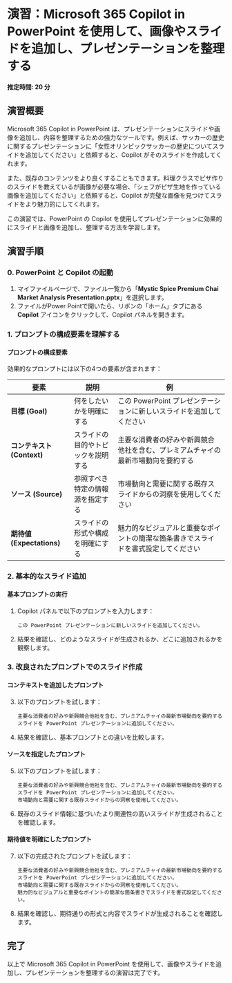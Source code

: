 # 演習：Microsoft 365 Copilot in PowerPoint を使用して、画像やスライドを追加し、プレゼンテーションを整理する

#### 推定時間: 20 分

## 演習概要

Microsoft 365 Copilot in PowerPoint は、プレゼンテーションにスライドや画像を追加し、内容を整理するための強力なツールです。例えば、サッカーの歴史に関するプレゼンテーションに「女性オリンピックサッカーの歴史についてスライドを追加してください」と依頼すると、Copilot がそのスライドを作成してくれます。

また、既存のコンテンツをより良くすることもできます。料理クラスでピザ作りのスライドを教えているが画像が必要な場合、「シェフがピザ生地を作っている画像を追加してください」と依頼すると、Copilot が完璧な画像を見つけてスライドをより魅力的にしてくれます。

この演習では、PowerPoint の Copilot を使用してプレゼンテーションに効果的にスライドと画像を追加し、整理する方法を学習します。

## 演習手順
### 0. PowerPoint と Copilot の起動
1. マイファイルページで、ファイル一覧から「**Mystic Spice Premium Chai Market Analysis Presentation.pptx**」を選択します。
2. ファイルがPower Pointで開いたら、リボンの「ホーム」タブにある **Copilot** アイコンをクリックして、Copilot パネルを開きます。

### 1. プロンプトの構成要素を理解する

#### プロンプトの構成要素

効果的なプロンプトには以下の4つの要素が含まれます：

| 要素 | 説明 | 例 |
|------|------|-----|
| **目標 (Goal)** | 何をしたいかを明確にする | この PowerPoint プレゼンテーションに新しいスライドを追加してください |
| **コンテキスト (Context)** | スライドの目的やトピックを説明する | 主要な消費者の好みや新興競合他社を含む、プレミアムチャイの最新市場動向を要約する |
| **ソース (Source)** | 参照すべき特定の情報源を指定する | 市場動向と需要に関する既存スライドからの洞察を使用してください |
| **期待値 (Expectations)** | スライドの形式や構成を明確にする | 魅力的なビジュアルと重要なポイントの簡潔な箇条書きでスライドを書式設定してください |

### 2. 基本的なスライド追加

#### 基本プロンプトの実行

1. Copilot パネルで以下のプロンプトを入力します：
   ```
   この PowerPoint プレゼンテーションに新しいスライドを追加してください。
   ```

2. 結果を確認し、どのようなスライドが生成されるか、どこに追加されるかを観察します。

### 3. 改良されたプロンプトでのスライド作成

#### コンテキストを追加したプロンプト

3. 以下のプロンプトを試します：
   ```
   主要な消費者の好みや新興競合他社を含む、プレミアムチャイの最新市場動向を要約するスライドを PowerPoint プレゼンテーションに追加してください。
   ```

4. 結果を確認し、基本プロンプトとの違いを比較します。

#### ソースを指定したプロンプト

5. 以下のプロンプトを試します：
   ```
   主要な消費者の好みや新興競合他社を含む、プレミアムチャイの最新市場動向を要約するスライドを PowerPoint プレゼンテーションに追加してください。
   市場動向と需要に関する既存スライドからの洞察を使用してください。
   ```

6. 既存のスライド情報に基づいたより関連性の高いスライドが生成されることを確認します。

#### 期待値を明確にしたプロンプト

7. 以下の完成されたプロンプトを試します：
   ```
   主要な消費者の好みや新興競合他社を含む、プレミアムチャイの最新市場動向を要約するスライドを PowerPoint プレゼンテーションに追加してください。
   市場動向と需要に関する既存スライドからの洞察を使用してください。
   魅力的なビジュアルと重要なポイントの簡潔な箇条書きでスライドを書式設定してください。
   ```

8. 結果を確認し、期待通りの形式と内容でスライドが生成されることを確認します。

## 完了

以上で Microsoft 365 Copilot in PowerPoint を使用して、画像やスライドを追加し、プレゼンテーションを整理するの演習は完了です。